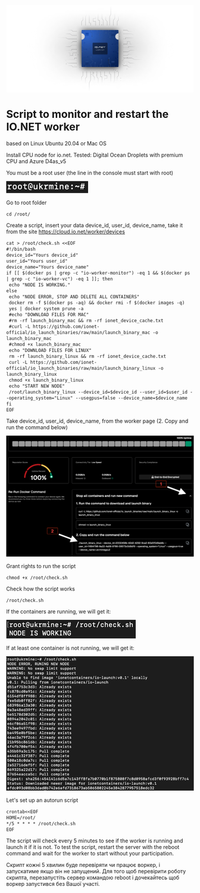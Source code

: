 ![Image alt](https://github.com/ukrmine/ionet/blob/main/pics/mAa0QmH3Nl9IyKqDAZzvuFNZhE0.webp)

# Script to monitor and restart the IO.NET worker
based on Linux Ubuntu 20.04 or Mac OS

Install CPU node for io.net. Tested: Digital Ocean Droplets with premium CPU and Azure D4as_v5


You must be a root user (the line in the console must start with root)

![Image alt](https://github.com/ukrmine/ionet/blob/main/pics/1root.png)

Go to root folder
<!--sec data-title="OS X и Linux" data-id="OSX_Linux_whoami" data-collapse=true ces-->
```
cd /root/
```
<!--endsec-->

Create a script, insert your data device_id, user_id, device_name, take it from the site https://cloud.io.net/worker/devices
<!--sec data-title="OS X и Linux" data-id="OSX_Linux_whoami" data-collapse=true ces-->
```
cat > /root/check.sh <<EOF 
#!/bin/bash
device_id="Yours device_id"
user_id="Yours user_id"
device_name="Yours device_name"
if [[ $(docker ps | grep -c "io-worker-monitor") -eq 1 && $(docker ps | grep -c "io-worker-vc") -eq 1 ]]; then
 echo "NODE IS WORKING." 
else 
 echo "NODE ERROR, STOP AND DELETE ALL CONTAINERS"
 docker rm -f $(docker ps -aq) && docker rmi -f $(docker images -q) 
 yes | docker system prune -a
 #echo "DOWNLOAD FILES FOR MAC"
 #rm -rf launch_binary_mac && rm -rf ionet_device_cache.txt
 #curl -L https://github.com/ionet-official/io_launch_binaries/raw/main/launch_binary_mac -o launch_binary_mac
 #chmod +x launch_binary_mac
 echo "DOWNLOAD FILES FOR LINUX"
 rm -rf launch_binary_linux && rm -rf ionet_device_cache.txt
 curl -L https://github.com/ionet-official/io_launch_binaries/raw/main/launch_binary_linux -o launch_binary_linux
 chmod +x launch_binary_linux
 echo "START NEW NODE"
 /root/launch_binary_linux --device_id=$device_id --user_id=$user_id --operating_system="Linux" --usegpus=false --device_name=$device_name
fi 
EOF
```
<!--endsec-->
Take device_id, user_id, device_name, from the worker page (2. Copy and run the command below)

![Image alt](https://github.com/ukrmine/ionet/blob/main/pics/Copy_and_run_the_command.png)

Grant rights to run the script

<!--sec data-title="OS X и Linux" data-id="OSX_Linux_whoami" data-collapse=true ces-->
```
chmod +x /root/check.sh
```
<!--endsec-->

Check how the script works﻿

<!--sec data-title="OS X и Linux" data-id="OSX_Linux_whoami" data-collapse=true ces-->
```
/root/check.sh
```
<!--endsec-->

If the containers are running, we will get it:

![Image alt](https://github.com/ukrmine/ionet/blob/main/pics/5check.png)

If at least one container is not running, we will get it:

![Image alt](https://github.com/ukrmine/ionet/blob/main/pics/6run_new_node.png)

Let's set up an autorun script

<!--sec data-title="OS X и Linux" data-id="OSX_Linux_whoami" data-collapse=true ces-->
```
crontab<<EOF
HOME=/root/
*/5 * * * * /root/check.sh
EOF
```
<!--endsec-->

The script will check every 5 minutes to see if the worker is running and launch it if it is not.
To test the script, restart the server with the reboot command and wait for the worker to start without your participation.

Скрипт кожні 5 хвилин буде перевіряти чи працює воркер, і запускатиме якщо він не запущений.
Для того щоб перевірити роботу скрипта, перезапустіть сервер командою reboot і дочекайтесь щоб воркер запустився без Вашої участі.






